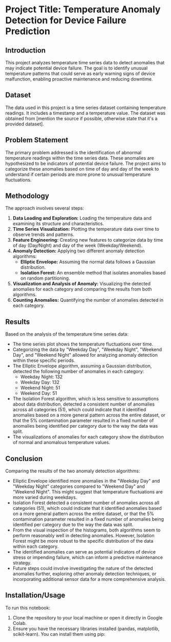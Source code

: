 # Project Title: Temperature Anomaly Detection for Device Failure Prediction

## Introduction
This project analyzes temperature time series data to detect anomalies that may indicate potential device failure. The goal is to identify unusual temperature patterns that could serve as early warning signs of device malfunction, enabling proactive maintenance and reducing downtime.

## Dataset
The data used in this project is a time series dataset containing temperature readings. It includes a timestamp and a temperature value. The dataset was obtained from [mention the source if possible, otherwise state that it's a provided dataset].

## Problem Statement
The primary problem addressed is the identification of abnormal temperature readings within the time series data. These anomalies are hypothesized to be indicators of potential device failure. The project aims to categorize these anomalies based on time of day and day of the week to understand if certain periods are more prone to unusual temperature fluctuations.

## Methodology
The approach involves several steps:
1. **Data Loading and Exploration:** Loading the temperature data and examining its structure and characteristics.
2. **Time Series Visualization:** Plotting the temperature data over time to observe trends and patterns.
3. **Feature Engineering:** Creating new features to categorize data by time of day (Day/Night) and day of the week (Weekday/Weekend).
4. **Anomaly Detection:** Applying two different anomaly detection algorithms:
   - **Elliptic Envelope:** Assuming the normal data follows a Gaussian distribution.
   - **Isolation Forest:** An ensemble method that isolates anomalies based on random partitioning.
5. **Visualization and Analysis of Anomaly:** Visualizing the detected anomalies for each category and comparing the results from both algorithms.
6. **Counting Anomalies:** Quantifying the number of anomalies detected in each category.

## Results
Based on the analysis of the temperature time series data:

- The time series plot shows the temperature fluctuations over time.
- Categorizing the data by "Weekday Day", "Weekday Night", "Weekend Day", and "Weekend Night" allowed for analyzing anomaly detection within these specific periods.
- The Elliptic Envelope algorithm, assuming a Gaussian distribution, detected the following number of anomalies in each category:
    - Weekday Night: 132
    - Weekday Day: 132
    - Weekend Night: 51
    - Weekend Day: 51
- The Isolation Forest algorithm, which is less sensitive to assumptions about data distribution, detected a consistent number of anomalies across all categories (51), which could indicate that it identified anomalies based on a more general pattern across the entire dataset, or that the 5% contamination parameter resulted in a fixed number of anomalies being identified per category due to the way the data was split.
- The visualizations of anomalies for each category show the distribution of normal and anomalous temperature values.

## Conclusion
Comparing the results of the two anomaly detection algorithms:

- Elliptic Envelope identified more anomalies in the "Weekday Day" and "Weekday Night" categories compared to "Weekend Day" and "Weekend Night". This might suggest that temperature fluctuations are more varied during weekdays.
- Isolation Forest detected a consistent number of anomalies across all categories (51), which could indicate that it identified anomalies based on a more general pattern across the entire dataset, or that the 5% contamination parameter resulted in a fixed number of anomalies being identified per category due to the way the data was split.
- From the visual inspection of the histograms, both algorithms seem to perform reasonably well in detecting anomalies. However, Isolation Forest might be more robust to the specific distribution of the data within each category.
- The identified anomalies can serve as potential indicators of device stress or impending failure, which can inform a predictive maintenance strategy.
- Future steps could involve investigating the nature of the detected anomalies further, exploring other anomaly detection techniques, or incorporating additional sensor data for a more comprehensive analysis.

## Installation/Usage
To run this notebook:
1. Clone the repository to your local machine or open it directly in Google Colab.
2. Ensure you have the necessary libraries installed (pandas, matplotlib, scikit-learn). You can install them using pip:
